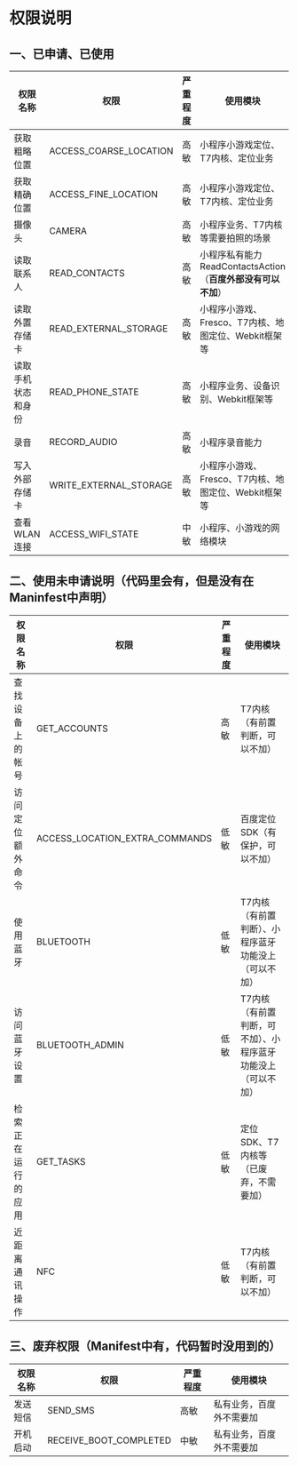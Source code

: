 # 权限说明

## 一、已申请、已使用
|权限名称|权限|严重程度|使用模块|
|--|--|--|--|
|获取粗略位置|ACCESS_COARSE_LOCATION|高敏|小程序小游戏定位、T7内核、定位业务|
|获取精确位置|ACCESS_FINE_LOCATION|高敏|小程序小游戏定位、T7内核、定位业务|
|摄像头|CAMERA|高敏|小程序业务、T7内核等需要拍照的场景|
|读取联系人|READ_CONTACTS|高敏|小程序私有能力ReadContactsAction（**百度外部没有可以不加**）|
|读取外置存储卡|READ_EXTERNAL_STORAGE|高敏|小程序小游戏、Fresco、T7内核、地图定位、Webkit框架等|
|读取手机状态和身份|READ_PHONE_STATE|高敏|小程序业务、设备识别、Webkit框架等|
|录音|RECORD_AUDIO|高敏|小程序录音能力|
|写入外部存储卡|WRITE_EXTERNAL_STORAGE|高敏|小程序小游戏、Fresco、T7内核、地图定位、Webkit框架等|
|查看WLAN连接|ACCESS_WIFI_STATE|中敏|小程序、小游戏的网络模块|


## 二、使用未申请说明（代码里会有，但是没有在Maninfest中声明）

|权限名称|权限|严重程度|使用模块|
|--|--|--|--|
|查找设备上的帐号|GET_ACCOUNTS|高敏|T7内核（有前置判断，可以不加）|
|访问定位额外命令|ACCESS_LOCATION_EXTRA_COMMANDS|低敏|百度定位SDK（有保护，可以不加）|
|使用蓝牙|BLUETOOTH|低敏|T7内核（有前置判断）、小程序蓝牙功能没上（可以不加）|
|访问蓝牙设置|BLUETOOTH_ADMIN|低敏|T7内核（有前置判断，可不加）、小程序蓝牙功能没上（可以不加）|
|检索正在运行的应用|GET_TASKS|低敏|定位SDK、T7内核等（已废弃，不需要加）|
|近距离通讯操作|NFC	|低敏|T7内核（有前置判断，可以不加）|

## 三、废弃权限（Manifest中有，代码暂时没用到的）
|权限名称|权限|严重程度|使用模块|
|--|--|--|--|
|发送短信|SEND_SMS|高敏|私有业务，百度外不需要加|
|开机启动|RECEIVE_BOOT_COMPLETED|中敏|私有业务，百度外不需要加|
